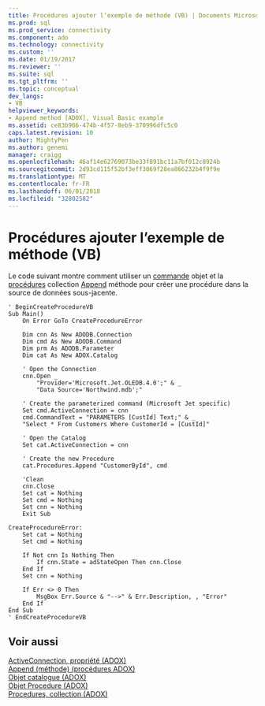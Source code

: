 ```yaml
---
title: Procédures ajouter l’exemple de méthode (VB) | Documents Microsoft
ms.prod: sql
ms.prod_service: connectivity
ms.component: ado
ms.technology: connectivity
ms.custom: ''
ms.date: 01/19/2017
ms.reviewer: ''
ms.suite: sql
ms.tgt_pltfrm: ''
ms.topic: conceptual
dev_langs:
- VB
helpviewer_keywords:
- Append method [ADOX], Visual Basic example
ms.assetid: ce83b966-474b-4f57-8eb9-370996dfc5c0
caps.latest.revision: 10
author: MightyPen
ms.author: genemi
manager: craigg
ms.openlocfilehash: 46af14e62769073be33f891bc11a7bf012c8924b
ms.sourcegitcommit: 2d93cd115f52bf3eff3069f28ea866232b4f9f9e
ms.translationtype: MT
ms.contentlocale: fr-FR
ms.lasthandoff: 06/01/2018
ms.locfileid: "32802582"
---
```

# <a name="procedures-append-method-example-vb"></a>Procédures ajouter l’exemple de méthode (VB)
Le code suivant montre comment utiliser un [commande](../../../ado/reference/ado-api/command-object-ado.md) objet et la [procédures](../../../ado/reference/adox-api/procedures-collection-adox.md) collection [Append](../../../ado/reference/adox-api/append-method-adox-procedures.md) méthode pour créer une procédure dans la source de données sous-jacente.  
  
```  
' BeginCreateProcedureVB  
Sub Main()  
    On Error GoTo CreateProcedureError  
  
    Dim cnn As New ADODB.Connection  
    Dim cmd As New ADODB.Command  
    Dim prm As ADODB.Parameter  
    Dim cat As New ADOX.Catalog  
  
    ' Open the Connection  
    cnn.Open _  
        "Provider='Microsoft.Jet.OLEDB.4.0';" & _  
        "Data Source='Northwind.mdb';"  
  
    ' Create the parameterized command (Microsoft Jet specific)  
    Set cmd.ActiveConnection = cnn  
    cmd.CommandText = "PARAMETERS [CustId] Text;" & _  
    "Select * From Customers Where CustomerId = [CustId]"  
  
    ' Open the Catalog  
    Set cat.ActiveConnection = cnn  
  
    ' Create the new Procedure  
    cat.Procedures.Append "CustomerById", cmd  
  
    'Clean  
    cnn.Close  
    Set cat = Nothing  
    Set cmd = Nothing  
    Set cnn = Nothing  
    Exit Sub  
  
CreateProcedureError:  
    Set cat = Nothing  
    Set cmd = Nothing  
  
    If Not cnn Is Nothing Then  
        If cnn.State = adStateOpen Then cnn.Close  
    End If  
    Set cnn = Nothing  
  
    If Err <> 0 Then  
        MsgBox Err.Source & "-->" & Err.Description, , "Error"  
    End If  
End Sub  
' EndCreateProcedureVB  
```  
  
## <a name="see-also"></a>Voir aussi  
 [ActiveConnection, propriété (ADOX)](../../../ado/reference/adox-api/activeconnection-property-adox.md)   
 [Append (méthode) (procédures ADOX)](../../../ado/reference/adox-api/append-method-adox-procedures.md)   
 [Objet catalogue (ADOX)](../../../ado/reference/adox-api/catalog-object-adox.md)   
 [Objet Procedure (ADOX)](../../../ado/reference/adox-api/procedure-object-adox.md)   
 [Procedures, collection (ADOX)](../../../ado/reference/adox-api/procedures-collection-adox.md)

